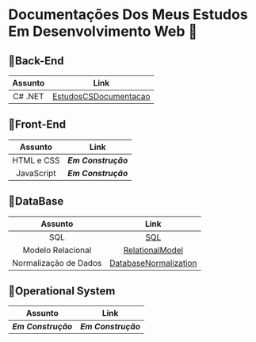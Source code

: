 # Documentações Dos Meus Estudos Em Desenvolvimento Web 🤖

## 🔰Back-End 
Assunto | Link 
:---: | :---: 
C# .NET | [EstudosCSDocumentacao](https://docs.google.com/document/d/1kOvpbQTnwymmDMv7S-rs1edFUpp-_zk7I0C7ePgWmGA/edit?usp=sharing)

## 🔰Front-End
Assunto | Link 
:---: | :---: 
HTML e CSS| _**Em Construção**_
JavaScript | _**Em Construção**_

## 🔰DataBase 
Assunto | Link 
:---: | :---: 
SQL | [SQL](https://docs.google.com/document/d/1Th1X8Vwl99x0IWECFCaEHn1Ap4PU0h65daLCpsqurNY/edit?usp=sharing)
Modelo Relacional | [RelationalModel](https://docs.google.com/document/d/1q7gVk1x3r9L7soQQIc_-X9G7JLQNc0od46KSUmCKdOo/edit?usp=sharing)
Normalização de Dados | [DatabaseNormalization](https://docs.google.com/document/d/1RDFC9WSPt7kohPcGc3nVQ4D3ak_b1sVjDQGdeo66YIM/edit?usp=sharing)

## 🔰Operational System

Assunto | Link 
:---: | :---: 
 _**Em Construção**_ |  _**Em Construção**_
